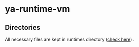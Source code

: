 # ya-runtime-vm

## Directories

All necessary files are kept in runtimes directory ([check here](https://github.com/golemfactory/yagna/blob/master/docs/provider/overview.md#provider-directories)) .
